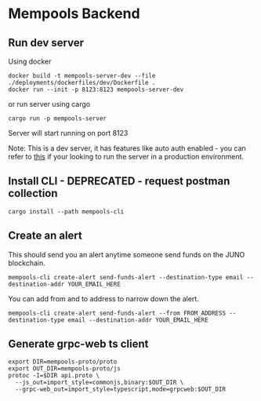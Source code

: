 # Mempools Backend

## Run dev server
Using docker
```
docker build -t mempools-server-dev --file ./deployments/dockerfiles/dev/Dockerfile .
docker run --init -p 8123:8123 mempools-server-dev
```
or run server using cargo
```
cargo run -p mempools-server
```
Server will start running on port 8123

Note: This is a dev server, it has features like auto auth enabled - you can refer to [this](./deployments/dockerfiles/prod/Dockerfile) if your looking to run the server in a production environment.

## Install CLI - DEPRECATED - request postman collection
```
cargo install --path mempools-cli
```

## Create an alert
This should send you an alert anytime someone send funds 
on the JUNO blockchain.
```
mempools-cli create-alert send-funds-alert --destination-type email --destination-addr YOUR_EMAIL_HERE
```
You can add from and to address to narrow down the alert.
```
mempools-cli create-alert send-funds-alert --from FROM_ADDRESS --destination-type email --destination-addr YOUR_EMAIL_HERE
```

## Generate grpc-web ts client
```
export DIR=mempools-proto/proto
export OUT_DIR=mempools-proto/js
protoc -I=$DIR api.proto \
  --js_out=import_style=commonjs,binary:$OUT_DIR \
  --grpc-web_out=import_style=typescript,mode=grpcweb:$OUT_DIR
```